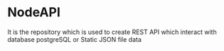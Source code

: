 # NodeAPI
It is the repository which is used to create REST API which interact with database postgreSQL or Static JSON file data
